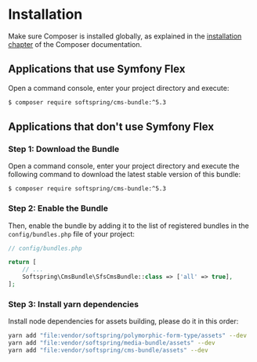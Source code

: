 # Installation

Make sure Composer is installed globally, as explained in the
[installation chapter](https://getcomposer.org/doc/00-intro.md)
of the Composer documentation.

## Applications that use Symfony Flex

Open a command console, enter your project directory and execute:

```bash
$ composer require softspring/cms-bundle:^5.3
```

## Applications that don't use Symfony Flex

### Step 1: Download the Bundle

Open a command console, enter your project directory and execute the
following command to download the latest stable version of this bundle:

```console
$ composer require softspring/cms-bundle:^5.3
```

### Step 2: Enable the Bundle

Then, enable the bundle by adding it to the list of registered bundles
in the `config/bundles.php` file of your project:

```php
// config/bundles.php

return [
    // ...
    Softspring\CmsBundle\SfsCmsBundle::class => ['all' => true],
];
```

### Step 3: Install yarn dependencies

Install node dependencies for assets building, please do it in this order:

```bash
yarn add "file:vendor/softspring/polymorphic-form-type/assets" --dev
yarn add "file:vendor/softspring/media-bundle/assets" --dev
yarn add "file:vendor/softspring/cms-bundle/assets" --dev
```

